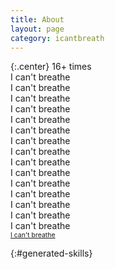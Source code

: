 ```yaml
---
title: About
layout: page
category: icantbreath
---
```


{:.center}
<a style="text-decoration: none; font-size: 100%; font-weight: normal;" href="https://www.npr.org/2017/10/23/559498678/i-can-t-breathe-explores-life-and-death-at-the-hands-of-police">
16+ times<br>
I can't breathe<br>
I can't breathe<br>
I can't breathe<br>
I can't breathe<br>
I can't breathe<br>
I can't breathe<br>
I can't breathe<br>
I can't breathe<br>
I can't breathe<br>
I can't breathe<br>
I can't breathe<br>
I can't breathe<br>
I can't breathe<br>
I can't breathe<br>
I can't breathe<br>
<span style="font-size: 75%; text-decoration: underline;">I can't breathe</span>
</a>

{:#generated-skills}
